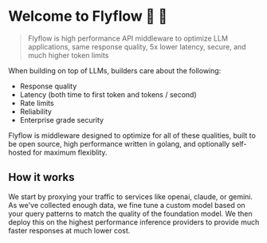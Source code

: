 # Welcome to Flyflow 👋 🚀

> Flyflow is high performance API middleware to optimize LLM applications, same response quality, 5x lower latency, secure, and much higher token limits

When building on top of LLMs, builders care about the following: 

- Response quality 
- Latency (both time to first token and tokens / second)
- Rate limits 
- Reliability
- Enterprise grade security

Flyflow is middleware designed to optimize for all of these qualities, built to be open source, high performance written in golang, and optionally self-hosted for maximum flexiblity.

## How it works

We start by proxying your traffic to services like openai, claude, or gemini. As we've collected enough data, we fine tune a custom model based on your query patterns to match the quality of the foundation model. We then deploy this on the highest performance inference providers to provide much faster responses at much lower cost. 
